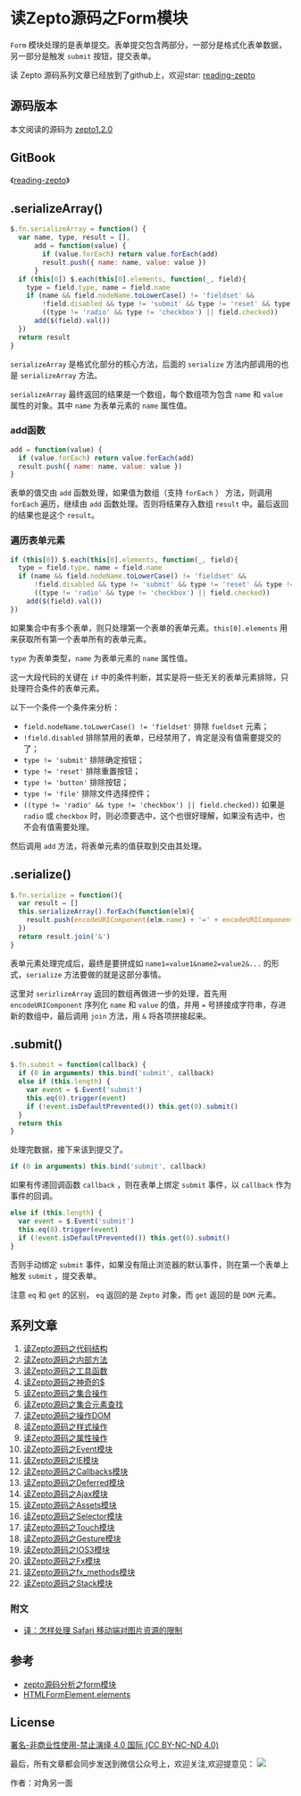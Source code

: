 # 读Zepto源码之Form模块

`Form` 模块处理的是表单提交。表单提交包含两部分，一部分是格式化表单数据，另一部分是触发 `submit` 按钮，提交表单。

读 Zepto 源码系列文章已经放到了github上，欢迎star: [reading-zepto](https://github.com/yeyuqiudeng/reading-zepto)

## 源码版本

本文阅读的源码为 [zepto1.2.0](https://github.com/madrobby/zepto/tree/v1.2.0)

## GitBook

《[reading-zepto](https://yeyuqiudeng.gitbooks.io/reading-zepto/content/)》

## .serializeArray()

```javascript
$.fn.serializeArray = function() {
  var name, type, result = [],
      add = function(value) {
        if (value.forEach) return value.forEach(add)
        result.push({ name: name, value: value })
      }
  if (this[0]) $.each(this[0].elements, function(_, field){
    type = field.type, name = field.name
    if (name && field.nodeName.toLowerCase() != 'fieldset' &&
        !field.disabled && type != 'submit' && type != 'reset' && type != 'button' && type != 'file' &&
        ((type != 'radio' && type != 'checkbox') || field.checked))
      add($(field).val())
  })
  return result
}
```

`serializeArray` 是格式化部分的核心方法，后面的 `serialize` 方法内部调用的也是 `serializeArray` 方法。

`serializeArray` 最终返回的结果是一个数组，每个数组项为包含 `name` 和 `value` 属性的对象。其中 `name` 为表单元素的 `name` 属性值。

### add函数

```javascript
add = function(value) {
  if (value.forEach) return value.forEach(add)
  result.push({ name: name, value: value })
}
```

表单的值交由 `add` 函数处理，如果值为数组（支持 `forEach` ） 方法，则调用 `forEach` 遍历，继续由 `add` 函数处理。否则将结果存入数组 `result` 中。最后返回的结果也是这个  `result`。

### 遍历表单元素

```javascript
if (this[0]) $.each(this[0].elements, function(_, field){
  type = field.type, name = field.name
  if (name && field.nodeName.toLowerCase() != 'fieldset' &&
      !field.disabled && type != 'submit' && type != 'reset' && type != 'button' && type != 'file' &&
      ((type != 'radio' && type != 'checkbox') || field.checked))
    add($(field).val())
})
```

如果集合中有多个表单，则只处理第一个表单的表单元素。`this[0].elements`  用来获取所有第一个表单所有的表单元素。

`type` 为表单类型，`name` 为表单元素的 `name` 属性值。

这一大段代码的关键在 `if` 中的条件判断，其实是将一些无关的表单元素排除，只处理符合条件的表单元素。

以下一个条件一个条件来分析：

* `field.nodeName.toLowerCase() != 'fieldset'` 排除 `fueldset` 元素；
* `!field.disabled` 排除禁用的表单，已经禁用了，肯定是没有值需要提交的了；
* `type != 'submit'` 排除确定按钮；
* `type != 'reset'` 排除重置按钮；
* `type != 'button'` 排除按钮；
* `type != 'file'` 排除文件选择控件；
* `((type != 'radio' && type != 'checkbox') || field.checked))` 如果是 `radio` 或 `checkbox` 时，则必须要选中，这个也很好理解，如果没有选中，也不会有值需要处理。

然后调用 `add` 方法，将表单元素的值获取到交由其处理。

## .serialize()

```javascript
$.fn.serialize = function(){
  var result = []
  this.serializeArray().forEach(function(elm){
    result.push(encodeURIComponent(elm.name) + '=' + encodeURIComponent(elm.value))
  })
  return result.join('&')
}
```

表单元素处理完成后，最终是要拼成如 `name1=value1&name2=value2&...` 的形式，`serialize` 方法要做的就是这部分事情。

这里对 `serizlizeArray` 返回的数组再做进一步的处理，首先用 `encodeURIComponent` 序列化 `name` 和 `value` 的值，并用 `=` 号拼接成字符串，存进新的数组中，最后调用 `join` 方法，用 `&` 将各项拼接起来。

## .submit()

```javascript
$.fn.submit = function(callback) {
  if (0 in arguments) this.bind('submit', callback)
  else if (this.length) {
    var event = $.Event('submit')
    this.eq(0).trigger(event)
    if (!event.isDefaultPrevented()) this.get(0).submit()
  }
  return this
}
```

处理完数据，接下来该到提交了。

```javascript
if (0 in arguments) this.bind('submit', callback)
```

如果有传递回调函数 `callback` ，则在表单上绑定 `submit` 事件，以 `callback` 作为事件的回调。

```javascript
else if (this.length) {
  var event = $.Event('submit')
  this.eq(0).trigger(event)
  if (!event.isDefaultPrevented()) this.get(0).submit()
}
```

否则手动绑定 `submit` 事件，如果没有阻止浏览器的默认事件，则在第一个表单上触发 `submit` ，提交表单。

注意 `eq` 和 `get` 的区别， `eq` 返回的是 `Zepto` 对象，而 `get` 返回的是 `DOM` 元素。

## 系列文章

1. [读Zepto源码之代码结构](https://github.com/yeyuqiudeng/reading-zepto/blob/master/src/%E8%AF%BBZepto%E6%BA%90%E7%A0%81%E4%B9%8B%E4%BB%A3%E7%A0%81%E7%BB%93%E6%9E%84.md)
2. [读Zepto源码之内部方法](https://github.com/yeyuqiudeng/reading-zepto/blob/master/src/%E8%AF%BBZepto%E6%BA%90%E7%A0%81%E4%B9%8B%E5%86%85%E9%83%A8%E6%96%B9%E6%B3%95.md)
3. [读Zepto源码之工具函数](https://github.com/yeyuqiudeng/reading-zepto/blob/master/src/%E8%AF%BBZepto%E6%BA%90%E7%A0%81%E4%B9%8B%E5%B7%A5%E5%85%B7%E5%87%BD%E6%95%B0.md)
4. [读Zepto源码之神奇的$](https://github.com/yeyuqiudeng/reading-zepto/blob/master/src/%E8%AF%BBZepto%E6%BA%90%E7%A0%81%E4%B9%8B%E7%A5%9E%E5%A5%87%E7%9A%84%24.md)
5. [读Zepto源码之集合操作](https://github.com/yeyuqiudeng/reading-zepto/blob/master/src/%E8%AF%BBZepto%E6%BA%90%E7%A0%81%E4%B9%8B%E9%9B%86%E5%90%88%E6%93%8D%E4%BD%9C.md)
6. [读Zepto源码之集合元素查找](https://github.com/yeyuqiudeng/reading-zepto/blob/master/src/%E8%AF%BBZepto%E6%BA%90%E7%A0%81%E4%B9%8B%E9%9B%86%E5%90%88%E5%85%83%E7%B4%A0%E6%9F%A5%E6%89%BE.md)
7. [读Zepto源码之操作DOM](https://github.com/yeyuqiudeng/reading-zepto/blob/master/src/%E8%AF%BBZepto%E6%BA%90%E7%A0%81%E4%B9%8B%E6%93%8D%E4%BD%9CDOM.md)
8. [读Zepto源码之样式操作](https://github.com/yeyuqiudeng/reading-zepto/blob/master/src/%E8%AF%BBZepto%E6%BA%90%E7%A0%81%E4%B9%8B%E6%A0%B7%E5%BC%8F%E6%93%8D%E4%BD%9C.md)
9. [读Zepto源码之属性操作](https://github.com/yeyuqiudeng/reading-zepto/blob/master/src/%E8%AF%BBZepto%E6%BA%90%E7%A0%81%E4%B9%8B%E5%B1%9E%E6%80%A7%E6%93%8D%E4%BD%9C.md)
10. [读Zepto源码之Event模块](https://github.com/yeyuqiudeng/reading-zepto/blob/master/src/%E8%AF%BBZepto%E6%BA%90%E7%A0%81%E4%B9%8BEvent%E6%A8%A1%E5%9D%97.md)
11. [读Zepto源码之IE模块](https://github.com/yeyuqiudeng/reading-zepto/blob/master/src/%E8%AF%BBZepto%E6%BA%90%E7%A0%81%E4%B9%8BIE%E6%A8%A1%E5%9D%97.md)
12. [读Zepto源码之Callbacks模块](https://github.com/yeyuqiudeng/reading-zepto/blob/master/src/%E8%AF%BBZepto%E6%BA%90%E7%A0%81%E4%B9%8BCallbacks%E6%A8%A1%E5%9D%97.md)
13. [读Zepto源码之Deferred模块](https://github.com/yeyuqiudeng/reading-zepto/blob/master/src/%E8%AF%BBZepto%E6%BA%90%E7%A0%81%E4%B9%8BDeferred%E6%A8%A1%E5%9D%97.md)
14. [读Zepto源码之Ajax模块](https://github.com/yeyuqiudeng/reading-zepto/blob/master/src/%E8%AF%BBZepto%E6%BA%90%E7%A0%81%E4%B9%8BAjax%E6%A8%A1%E5%9D%97.md)
15. [读Zepto源码之Assets模块](https://github.com/yeyuqiudeng/reading-zepto/blob/master/src/%E8%AF%BBZepto%E6%BA%90%E7%A0%81%E4%B9%8Bassets%E6%A8%A1%E5%9D%97.md)
16. [读Zepto源码之Selector模块](https://github.com/yeyuqiudeng/reading-zepto/blob/master/src/%E8%AF%BBZepto%E6%BA%90%E7%A0%81%E4%B9%8BSelector%E6%A8%A1%E5%9D%97.md)
17. [读Zepto源码之Touch模块](https://github.com/yeyuqiudeng/reading-zepto/blob/master/src/%E8%AF%BBZepto%E6%BA%90%E7%A0%81%E4%B9%8BTouch%E6%A8%A1%E5%9D%97.md)
18. [读Zepto源码之Gesture模块](https://github.com/yeyuqiudeng/reading-zepto/blob/master/src/%E8%AF%BBZepto%E6%BA%90%E7%A0%81%E4%B9%8BGesture%E6%A8%A1%E5%9D%97.md)
19. [读Zepto源码之IOS3模块](https://github.com/yeyuqiudeng/reading-zepto/blob/master/src/%E8%AF%BBZepto%E6%BA%90%E7%A0%81%E4%B9%8BIOS3%E6%A8%A1%E5%9D%97.md)
20. [读Zepto源码之Fx模块](https://github.com/yeyuqiudeng/reading-zepto/blob/master/src/%E8%AF%BBZepto%E6%BA%90%E7%A0%81%E4%B9%8BFx%E6%A8%A1%E5%9D%97.md)
21. [读Zepto源码之fx_methods模块](https://github.com/yeyuqiudeng/reading-zepto/blob/master/src/%E8%AF%BBZepto%E6%BA%90%E7%A0%81%E4%B9%8Bfx_methods%E6%A8%A1%E5%9D%97.md)
22. [读Zepto源码之Stack模块](https://github.com/yeyuqiudeng/reading-zepto/blob/master/src/%E8%AF%BBZepto%E6%BA%90%E7%A0%81%E4%B9%8BStack%E6%A8%A1%E5%9D%97.md)

### 附文

- [译：怎样处理 Safari 移动端对图片资源的限制](https://github.com/yeyuqiudeng/reading-zepto/blob/master/src/%E9%99%84%EF%BC%9A%E6%80%8E%E6%A0%B7%E5%A4%84%E7%90%86%20Safari%20%E7%A7%BB%E5%8A%A8%E7%AB%AF%E5%AF%B9%E5%9B%BE%E7%89%87%E8%B5%84%E6%BA%90%E7%9A%84%E9%99%90%E5%88%B6.md)

## 参考

- [zepto源码分析之form模块](https://juejin.im/post/59d07c03f265da0668761e82?utm_source=gold_browser_extension)
- [HTMLFormElement.elements](https://developer.mozilla.org/en-US/docs/Web/API/HTMLFormElement/elements)

## License

[署名-非商业性使用-禁止演绎 4.0 国际 (CC BY-NC-ND 4.0)](http://creativecommons.org/licenses/by-nc-nd/4.0/)

最后，所有文章都会同步发送到微信公众号上，欢迎关注,欢迎提意见：  ![](https://raw.githubusercontent.com/yeyuqiudeng/resource/master/images/qrcode_front-end-article.jpg) 

作者：对角另一面

